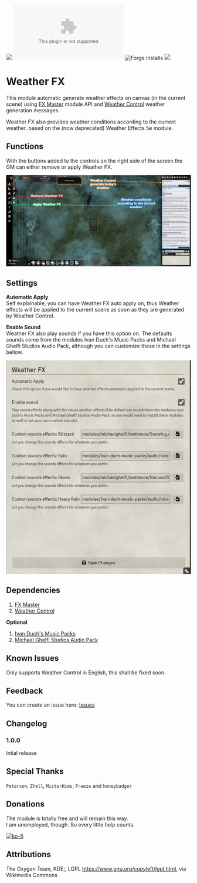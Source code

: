 <!--- Downloads @ Latest Badge -->
<!--- replace <user>/<repo> with your username/repository -->
<!--- Forge Bazaar Install % Badge -->
<!--- replace <your-module-name> with the `name` in your manifest -->
![](https://img.shields.io/badge/Foundry-v10-informational) ![Latest Release Download Count](https://img.shields.io/github/downloads/paulo-roger/weatherfx/latest/module.zip) ![Forge Installs](https://img.shields.io/badge/dynamic/json?label=Forge%20Installs&query=package.installs&suffix=%25&url=https%3A%2F%2Fforge-vtt.com%2Fapi%2Fbazaar%2Fpackage%2Fweatherfx&colorB=4aa94a) ![](https://dcbadge.vercel.app/api/shield/219289132235489280?style=flat)

# Weather FX
This module automatic generate weather effects on canvas (in the current scene) using [FX Master](https://foundryvtt.com/packages/fxmaster) module API and [Weather Control](https://foundryvtt.com/packages/weather-control) weather generation messages.

Weather FX also provides weather conditions according to the current weather, based on the (now deprecated) Weather Effects 5e module.

## Functions
With the buttons added to the controls on the right side of the screen the GM can either remove or apply Weather FX.

![functions](./readme/functions.png)

## Settings
**Automatic Apply**  
Self explainable, you can have Weather FX auto apply on, thus Weather effects will be applied to the current scene as soon as they are generated by Weather Control.

**Enable Sound**  
Weather FX also play sounds if you have this option on. The defaults sounds come from the modules Ivan Duch's Music Packs and Michael Ghelfi Studios Audio Pack, although you can customize these in the settings bellow.

![settings](readme/settings.png)

## Dependencies
1. [FX Master](https://foundryvtt.com/packages/fxmaster)
2. [Weather Control](https://foundryvtt.com/packages/weather-control)

**Optional**
1. [Ivan Duch's Music Packs](https://foundryvtt.com/packages/ivan-duch-music-packs)
2. [Michael Ghelfi Studios Audio Pack](https://foundryvtt.com/packages/michaelghelfi)


## Known Issues
Only supports Weather Control in English, this shall be fixed soon.

## Feedback
You can create an issue here: [Issues](../../issues)

## Changelog
### 1.0.0
Intial release

## Special Thanks
`Peterson`, ``Zhell``, ``MisterHims``, ``Freeze`` and `honeybadger`

## Donations
The module is totally free and will remain this way.  
I am unemployed, though. So every little help counts.

[![ko-fi](https://ko-fi.com/img/githubbutton_sm.svg)](https://ko-fi.com/J3J0EPXAR)

## Attributions
The Oxygen Team, KDE;, LGPL <https://www.gnu.org/copyleft/lgpl.html>, via Wikimedia Commons
